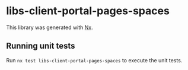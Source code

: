 # libs-client-portal-pages-spaces

This library was generated with [Nx](https://nx.dev).

## Running unit tests

Run `nx test libs-client-portal-pages-spaces` to execute the unit tests.
